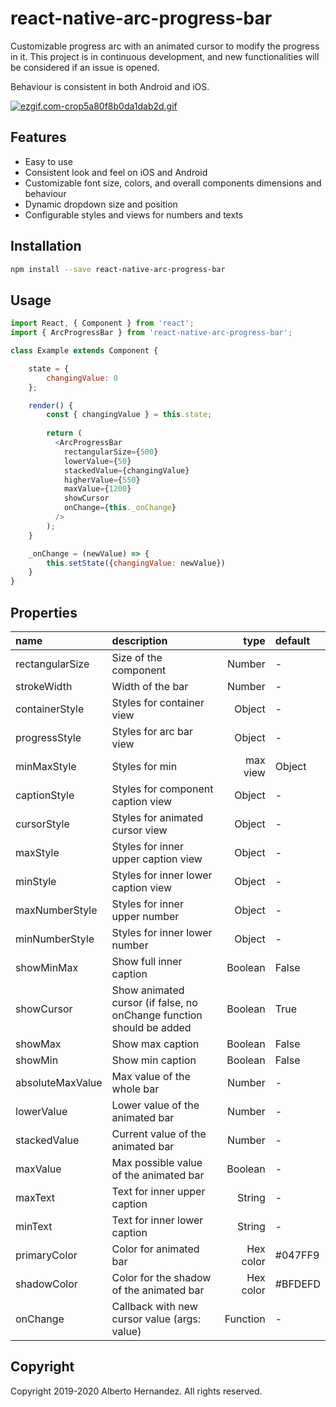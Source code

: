 # react-native-arc-progress-bar
Customizable progress arc with an animated cursor to modify the progress in it. 
This project is in continuous development, and new functionalities will be considered if an issue is opened.

Behaviour is consistent in both Android and iOS.

[![ezgif.com-crop5a80f8b0da1dab2d.gif](https://s5.gifyu.com/images/ezgif.com-crop5a80f8b0da1dab2d.gif)](https://gifyu.com/image/mYqU)


## Features

* Easy to use
* Consistent look and feel on iOS and Android
* Customizable font size, colors, and overall components dimensions and behaviour
* Dynamic dropdown size and position
* Configurable styles and views for numbers and texts


## Installation

```bash
npm install --save react-native-arc-progress-bar
```

## Usage

```javascript
import React, { Component } from 'react';
import { ArcProgressBar } from 'react-native-arc-progress-bar';

class Example extends Component {

    state = {
        changingValue: 0
    };

    render() {
        const { changingValue } = this.state;
    
        return (
          <ArcProgressBar
            rectangularSize={500}
            lowerValue={50}
            stackedValue={changingValue}
            higherValue={550}
            maxValue={1200}
            showCursor
            onChange={this._onChange}
          />
        );
    }

    _onChange = (newValue) => {
        this.setState({changingValue: newValue})
    }
}
```
            
## Properties

 name              | description                                   | type     | default
:----------------- |:--------------------------------------------- | --------:|:------------------
 rectangularSize   | Size of the component                         |   Number | -
 strokeWidth       | Width of the bar                              |   Number | -
 containerStyle    | Styles for container view                     |   Object | -
 progressStyle     | Styles for arc bar view                       |   Object | -
 minMaxStyle       | Styles for min|max view                       |   Object | -
 captionStyle      | Styles for component caption view             |   Object | -
 cursorStyle       | Styles for animated cursor view               |   Object | -
 maxStyle          | Styles for inner upper caption view           |   Object | -
 minStyle          | Styles for inner lower caption view           |   Object | -
 maxNumberStyle    | Styles for inner upper number                 |   Object | -
 minNumberStyle    | Styles for inner lower number                 |   Object | -
 showMinMax        | Show full inner caption                       |   Boolean | False
 showCursor        | Show animated cursor (if false, no onChange function should be added                          |   Boolean | True
 showMax           | Show max caption                              |   Boolean | False
 showMin           | Show min caption                              |   Boolean | False
 absoluteMaxValue  | Max value of the whole bar                    |   Number  | -
 lowerValue        | Lower value of the animated bar               |   Number | -
 stackedValue      | Current value of the animated bar             |   Number | -
 maxValue          | Max possible value of the animated bar                              |   Boolean | -
 maxText           | Text for inner upper caption                  |   String | -
 minText           | Text for inner lower caption                  |   String | -
 primaryColor      | Color for animated bar                        |   Hex color | #047FF9
 shadowColor       | Color for the shadow of the animated bar      |   Hex color | #BFDEFD
 onChange          | Callback with new cursor value (args: value)  | Function | -


## Copyright

Copyright 2019-2020 Alberto Hernandez. All rights reserved.

